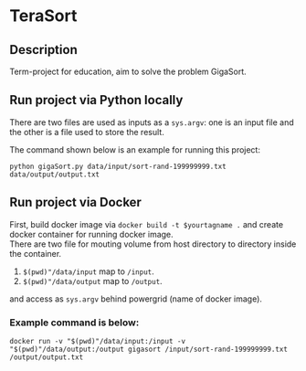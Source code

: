 # TeraSort

## Description

Term-project for education, aim to solve the problem GigaSort.

## Run project via Python locally

There are two files are used as inputs as a `sys.argv`: one is an input file and the other is a file used to store the result. <br>

The command shown below is an example for running this project:

```
python gigaSort.py data/input/sort-rand-199999999.txt data/output/output.txt
```

## Run project via Docker

First, build docker image via `docker build -t $yourtagname .` and create docker container for running docker image. <br>
There are two file for mouting volume from host directory to directory inside the container. <br>
  1. `$(pwd)"/data/input` map to `/input`.
  2.  `$(pwd)"/data/output` map to `/output`.  
 
  and access as `sys.argv` behind powergrid (name of docker image).

### Example command is below:
```
docker run -v "$(pwd)"/data/input:/input -v "$(pwd)"/data/output:/output gigasort /input/sort-rand-199999999.txt /output/output.txt
```
